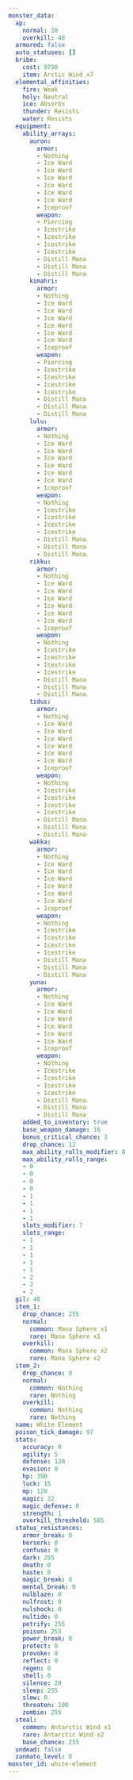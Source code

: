 ```yaml
---
monster_data:
  ap:
    normal: 20
    overkill: 40
  armored: false
  auto_statuses: []
  bribe:
    cost: 9750
    item: Arctic Wind x7
  elemental_affinities:
    fire: Weak
    holy: Neutral
    ice: Absorbs
    thunder: Resists
    water: Resists
  equipment:
    ability_arrays:
      auron:
        armor:
        - Nothing
        - Ice Ward
        - Ice Ward
        - Ice Ward
        - Ice Ward
        - Ice Ward
        - Ice Ward
        - Iceproof
        weapon:
        - Piercing
        - Icestrike
        - Icestrike
        - Icestrike
        - Icestrike
        - Distill Mana
        - Distill Mana
        - Distill Mana
      kimahri:
        armor:
        - Nothing
        - Ice Ward
        - Ice Ward
        - Ice Ward
        - Ice Ward
        - Ice Ward
        - Ice Ward
        - Iceproof
        weapon:
        - Piercing
        - Icestrike
        - Icestrike
        - Icestrike
        - Icestrike
        - Distill Mana
        - Distill Mana
        - Distill Mana
      lulu:
        armor:
        - Nothing
        - Ice Ward
        - Ice Ward
        - Ice Ward
        - Ice Ward
        - Ice Ward
        - Ice Ward
        - Iceproof
        weapon:
        - Nothing
        - Icestrike
        - Icestrike
        - Icestrike
        - Icestrike
        - Distill Mana
        - Distill Mana
        - Distill Mana
      rikku:
        armor:
        - Nothing
        - Ice Ward
        - Ice Ward
        - Ice Ward
        - Ice Ward
        - Ice Ward
        - Ice Ward
        - Iceproof
        weapon:
        - Nothing
        - Icestrike
        - Icestrike
        - Icestrike
        - Icestrike
        - Distill Mana
        - Distill Mana
        - Distill Mana
      tidus:
        armor:
        - Nothing
        - Ice Ward
        - Ice Ward
        - Ice Ward
        - Ice Ward
        - Ice Ward
        - Ice Ward
        - Iceproof
        weapon:
        - Nothing
        - Icestrike
        - Icestrike
        - Icestrike
        - Icestrike
        - Distill Mana
        - Distill Mana
        - Distill Mana
      wakka:
        armor:
        - Nothing
        - Ice Ward
        - Ice Ward
        - Ice Ward
        - Ice Ward
        - Ice Ward
        - Ice Ward
        - Iceproof
        weapon:
        - Nothing
        - Icestrike
        - Icestrike
        - Icestrike
        - Icestrike
        - Distill Mana
        - Distill Mana
        - Distill Mana
      yuna:
        armor:
        - Nothing
        - Ice Ward
        - Ice Ward
        - Ice Ward
        - Ice Ward
        - Ice Ward
        - Ice Ward
        - Iceproof
        weapon:
        - Nothing
        - Icestrike
        - Icestrike
        - Icestrike
        - Icestrike
        - Distill Mana
        - Distill Mana
        - Distill Mana
    added_to_inventory: true
    base_weapon_damage: 16
    bonus_critical_chance: 3
    drop_chance: 12
    max_ability_rolls_modifier: 8
    max_ability_rolls_range:
    - 0
    - 0
    - 0
    - 0
    - 1
    - 1
    - 1
    - 1
    slots_modifier: 7
    slots_range:
    - 1
    - 1
    - 1
    - 1
    - 1
    - 2
    - 2
    - 2
  gil: 48
  item_1:
    drop_chance: 255
    normal:
      common: Mana Sphere x1
      rare: Mana Sphere x1
    overkill:
      common: Mana Sphere x2
      rare: Mana Sphere x2
  item_2:
    drop_chance: 0
    normal:
      common: Nothing
      rare: Nothing
    overkill:
      common: Nothing
      rare: Nothing
  name: White Element
  poison_tick_damage: 97
  stats:
    accuracy: 0
    agility: 5
    defense: 120
    evasion: 0
    hp: 390
    luck: 15
    mp: 120
    magic: 22
    magic_defense: 0
    strength: 1
    overkill_threshold: 585
  status_resistances:
    armor_break: 0
    berserk: 0
    confuse: 0
    dark: 255
    death: 0
    haste: 0
    magic_break: 0
    mental_break: 0
    nulblaze: 0
    nulfrost: 0
    nulshock: 0
    nultide: 0
    petrify: 255
    poison: 255
    power_break: 0
    protect: 0
    provoke: 0
    reflect: 0
    regen: 0
    shell: 0
    silence: 20
    sleep: 255
    slow: 0
    threaten: 100
    zombie: 255
  steal:
    common: Antarctic Wind x1
    rare: Antarctic Wind x2
    base_chance: 255
  undead: false
  zanmato_level: 0
monster_id: white-element
---
```

